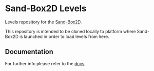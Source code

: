 # Sand-Box2D Levels
Levels repository for the [Sand-Box2D](https://github.com/Hammerill/Sand-Box2D).

This repository is intended to be cloned locally to platform where Sand-Box2D is launched
in order to load levels from here.

## Documentation
For further info please refer to the [docs](./docs/).
